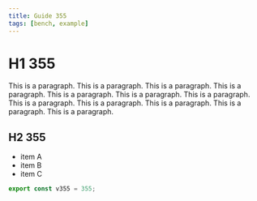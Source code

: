 ```yaml
---
title: Guide 355
tags: [bench, example]
---
```


# H1 355

This is a paragraph. This is a paragraph. This is a paragraph. This is a paragraph. This is a paragraph. This is a paragraph. This is a paragraph. This is a paragraph. This is a paragraph. This is a paragraph. This is a paragraph. This is a paragraph. 

## H2 355

- item A
- item B
- item C

```ts
export const v355 = 355;
```